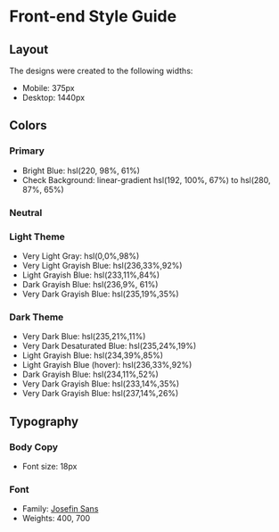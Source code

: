 # Front-end Style Guide

## Layout

The designs were created to the following widths:

- Mobile: 375px
- Desktop: 1440px

## Colors

### Primary

- Bright Blue: hsl(220, 98%, 61%)
- Check Background: linear-gradient hsl(192, 100%, 67%) to hsl(280, 87%, 65%)

### Neutral

### Light Theme

- Very Light Gray: hsl(0,0%,98%)
- Very Light Grayish Blue: hsl(236,33%,92%)
- Light Grayish Blue: hsl(233,11%,84%)
- Dark Grayish Blue: hsl(236,9%, 61%)
- Very Dark Grayish Blue: hsl(235,19%,35%)

### Dark Theme

- Very Dark Blue: hsl(235,21%,11%)
- Very Dark Desaturated Blue: hsl(235,24%,19%)
- Light Grayish Blue: hsl(234,39%,85%)
- Light Grayish Blue (hover): hsl(236,33%,92%)
- Dark Grayish Blue: hsl(234,11%,52%)
- Very Dark Grayish Blue: hsl(233,14%,35%)
- Very Dark Grayish Blue: hsl(237,14%,26%)

## Typography

### Body Copy

- Font size: 18px

### Font

- Family: [Josefin Sans](https://fonts.google.com/specimen/Josefin+Sans)
- Weights: 400, 700
